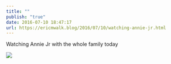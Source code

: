 ```yaml
---
title: ""
publish: "true"
date: 2016-07-10 18:47:17
url: https://ericmwalk.blog/2016/07/10/watching-annie-jr.html
---
```


Watching Annie Jr with the whole family today

![](https://ericmwalk.blog/uploads/2022/a5d81fbf6e.jpg)